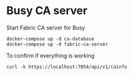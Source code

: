 # Busy CA server 

Start Fabric CA server for Busy 
```
docker-compose up -d ca-database
docker-compose up -d fabric-ca-server
```

To confirm if everything is working
```
curl -k https://localhost:7054/api/v1/cainfo
```